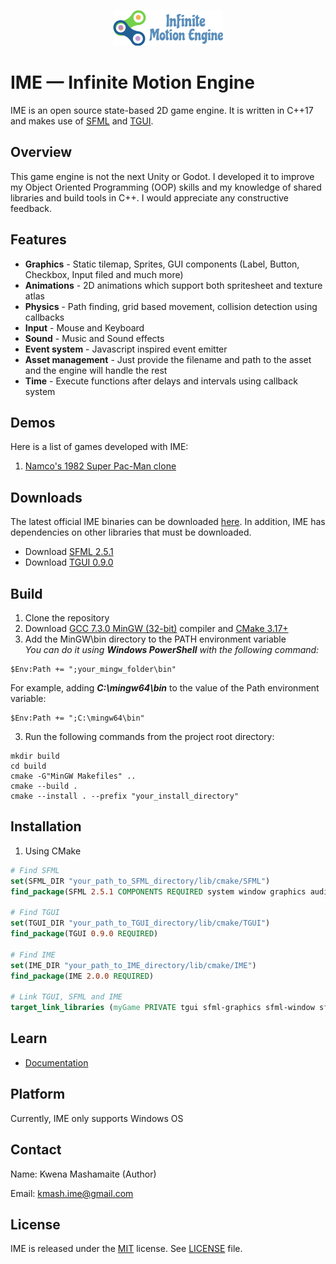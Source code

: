 <p align="center">
    <img src="logo.png" alt="IME Logo">
</p>

# IME — Infinite Motion Engine

IME is an open source state-based 2D game engine. It is written in C++17 and 
makes use of [SFML](https://github.com/SFML/SFML) and [TGUI](https://github.com/texus/TGUI).

## Overview

This game engine is not the next Unity or Godot. I developed it to improve my
Object Oriented Programming (OOP) skills and my knowledge of shared libraries
and build tools in C++. I would appreciate any constructive feedback.

## Features
 
* **Graphics** - Static tilemap, Sprites, GUI components (Label, Button, Checkbox, Input filed and much more)
* **Animations** - 2D animations which support both spritesheet and texture atlas
* **Physics** - Path finding, grid based movement, collision detection using callbacks
* **Input** - Mouse and Keyboard
* **Sound** - Music and Sound effects
* **Event system** - Javascript inspired event emitter
* **Asset management** - Just provide the filename and path to the asset and the engine will handle the rest
* **Time** - Execute functions after delays and intervals using callback system

## Demos

Here is a list of games developed with IME:

1. [Namco's 1982 Super Pac-Man clone](https://github.com/KwenaMashamaite/SuperPacMan)

## Downloads

The latest official IME binaries can be downloaded [here](https://github.com/KwenaMashamaite/IME/releases/latest/download/IME-1.0.0.zip). 
In addition, IME has dependencies on other libraries that must be downloaded.

- Download [SFML 2.5.1](https://github.com/KwenaMashamaite/IME/releases/latest/download/SFML-2.5.1.zip)
- Download [TGUI 0.9.0](https://github.com/KwenaMashamaite/IME/releases/latest/download/TGUI-0.9.0.zip)

##  Build

1. Clone the repository
2. Download [GCC 7.3.0 MinGW (32-bit)](https://sourceforge.net/projects/mingw-w64/files/Toolchains%20targetting%20Win32/Personal%20Builds/mingw-builds/7.3.0/threads-posix/dwarf/i686-7.3.0-release-posix-dwarf-rt_v5-rev0.7z/download) compiler and [CMake 3.17+](https://cmake.org/download/)
3. Add the MinGW\bin directory to the PATH environment variable </br>
   _You can do it using **Windows PowerShell** with the following command:_
```shell
$Env:Path += ";your_mingw_folder\bin"
```
For example, adding **_C:\mingw64\bin_** to the value of the Path environment variable:

```shell
$Env:Path += ";C:\mingw64\bin"
```
3. Run the following commands from the project root directory:

```shell
mkdir build
cd build
cmake -G"MinGW Makefiles" ..
cmake --build .
cmake --install . --prefix "your_install_directory"
```

## Installation

1. Using CMake 
   
```cmake
# Find SFML
set(SFML_DIR "your_path_to_SFML_directory/lib/cmake/SFML")
find_package(SFML 2.5.1 COMPONENTS REQUIRED system window graphics audio)

# Find TGUI
set(TGUI_DIR "your_path_to_TGUI_directory/lib/cmake/TGUI")
find_package(TGUI 0.9.0 REQUIRED)

# Find IME
set(IME_DIR "your_path_to_IME_directory/lib/cmake/IME")
find_package(IME 2.0.0 REQUIRED)

# Link TGUI, SFML and IME
target_link_libraries (myGame PRIVATE tgui sfml-graphics sfml-window sfml-system sfml-audio ime)
```

## Learn

* [Documentation](https://kwenamashamaite.github.io/IME/docs/v1.0.0/index.html)

## Platform

Currently, IME only supports Windows OS

## Contact

Name: Kwena Mashamaite (Author)

Email: kmash.ime@gmail.com
 
## License

IME is released under the [MIT](https://opensource.org/licenses/MIT) license. See [LICENSE](LICENSE) file.
